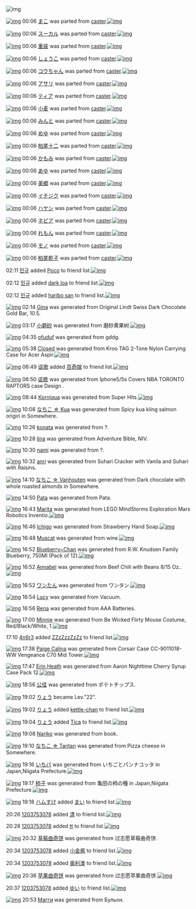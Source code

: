 ![img](http://gdrive-cdn.herokuapp.com/537b65a5bc09f0000721dda7/512px-barcode.png)

[![img](http://www.deviantsart.com/37d9bgp.png)](http://www.barcodekanojo.com/kanojo/2381211/%E3%81%BE%E3%81%93) 00:06 [まこ](http://www.barcodekanojo.com/kanojo/2381211/%E3%81%BE%E3%81%93) was parted from [caster](http://www.barcodekanojo.com/kanojo/2381211/%E3%81%BE%E3%81%93).[![img](http://www.deviantsart.com/n3nut1.jpeg)](http://www.barcodekanojo.com/user/240377/caster) 

[![img](http://www.deviantsart.com/18kv6qu.png)](http://www.barcodekanojo.com/kanojo/2381891/%E3%82%B9%E3%83%BC%E3%82%AB%E3%83%AB) 00:06 [スーカル](http://www.barcodekanojo.com/kanojo/2381891/%E3%82%B9%E3%83%BC%E3%82%AB%E3%83%AB) was parted from [caster](http://www.barcodekanojo.com/kanojo/2381891/%E3%82%B9%E3%83%BC%E3%82%AB%E3%83%AB).[![img](http://www.deviantsart.com/n3nut1.jpeg)](http://www.barcodekanojo.com/user/240377/caster) 

[![img](http://www.deviantsart.com/1ce1miu.png)](http://www.barcodekanojo.com/kanojo/8860/%E9%87%8D%E8%A3%85) 00:06 [重装](http://www.barcodekanojo.com/kanojo/8860/%E9%87%8D%E8%A3%85) was parted from [caster](http://www.barcodekanojo.com/kanojo/8860/%E9%87%8D%E8%A3%85).[![img](http://www.deviantsart.com/n3nut1.jpeg)](http://www.barcodekanojo.com/user/240377/caster) 

[![img](http://www.deviantsart.com/31dua4a.png)](http://www.barcodekanojo.com/kanojo/8935/%E3%81%97%E3%82%87%E3%81%86%E3%81%93) 00:06 [しょうこ](http://www.barcodekanojo.com/kanojo/8935/%E3%81%97%E3%82%87%E3%81%86%E3%81%93) was parted from [caster](http://www.barcodekanojo.com/kanojo/8935/%E3%81%97%E3%82%87%E3%81%86%E3%81%93).[![img](http://www.deviantsart.com/n3nut1.jpeg)](http://www.barcodekanojo.com/user/240377/caster) 

[![img](http://www.deviantsart.com/tlbhim.png)](http://www.barcodekanojo.com/kanojo/10462/%E3%82%B3%E3%82%A6%E3%81%A1%E3%82%83%E3%82%93) 00:06 [コウちゃん](http://www.barcodekanojo.com/kanojo/10462/%E3%82%B3%E3%82%A6%E3%81%A1%E3%82%83%E3%82%93) was parted from [caster](http://www.barcodekanojo.com/kanojo/10462/%E3%82%B3%E3%82%A6%E3%81%A1%E3%82%83%E3%82%93).[![img](http://www.deviantsart.com/n3nut1.jpeg)](http://www.barcodekanojo.com/user/240377/caster) 

[![img](http://www.deviantsart.com/su2og.png)](http://www.barcodekanojo.com/kanojo/81370/%E3%82%A2%E3%82%B5%E3%83%AA) 00:06 [アサリ](http://www.barcodekanojo.com/kanojo/81370/%E3%82%A2%E3%82%B5%E3%83%AA) was parted from [caster](http://www.barcodekanojo.com/kanojo/81370/%E3%82%A2%E3%82%B5%E3%83%AA).[![img](http://www.deviantsart.com/n3nut1.jpeg)](http://www.barcodekanojo.com/user/240377/caster) 

[![img](http://www.deviantsart.com/2n4edki.png)](http://www.barcodekanojo.com/kanojo/81236/%E3%83%86%E3%82%A3%E3%82%A2) 00:06 [ティア](http://www.barcodekanojo.com/kanojo/81236/%E3%83%86%E3%82%A3%E3%82%A2) was parted from [caster](http://www.barcodekanojo.com/kanojo/81236/%E3%83%86%E3%82%A3%E3%82%A2).[![img](http://www.deviantsart.com/n3nut1.jpeg)](http://www.barcodekanojo.com/user/240377/caster) 

[![img](http://www.deviantsart.com/1i5b8ab.png)](http://www.barcodekanojo.com/kanojo/2354706/%E5%B0%8F%E9%BA%A6) 00:06 [小麦](http://www.barcodekanojo.com/kanojo/2354706/%E5%B0%8F%E9%BA%A6) was parted from [caster](http://www.barcodekanojo.com/kanojo/2354706/%E5%B0%8F%E9%BA%A6).[![img](http://www.deviantsart.com/n3nut1.jpeg)](http://www.barcodekanojo.com/user/240377/caster) 

[![img](http://www.deviantsart.com/241fhfv.png)](http://www.barcodekanojo.com/kanojo/2371022/%E3%81%BF%E3%82%93%E3%81%A8) 00:06 [みんと](http://www.barcodekanojo.com/kanojo/2371022/%E3%81%BF%E3%82%93%E3%81%A8) was parted from [caster](http://www.barcodekanojo.com/kanojo/2371022/%E3%81%BF%E3%82%93%E3%81%A8).[![img](http://www.deviantsart.com/n3nut1.jpeg)](http://www.barcodekanojo.com/user/240377/caster) 

[![img](http://www.deviantsart.com/19og3jk.png)](http://www.barcodekanojo.com/kanojo/2372606/%E3%82%81%E3%82%86) 00:06 [めゆ](http://www.barcodekanojo.com/kanojo/2372606/%E3%82%81%E3%82%86) was parted from [caster](http://www.barcodekanojo.com/kanojo/2372606/%E3%82%81%E3%82%86).[![img](http://www.deviantsart.com/n3nut1.jpeg)](http://www.barcodekanojo.com/user/240377/caster) 

[![img](http://www.deviantsart.com/2pajhim.png)](http://www.barcodekanojo.com/kanojo/2372659/%E6%9F%8F%E5%B0%BE%E5%8D%81%E4%BA%8C) 00:06 [柏尾十二](http://www.barcodekanojo.com/kanojo/2372659/%E6%9F%8F%E5%B0%BE%E5%8D%81%E4%BA%8C) was parted from [caster](http://www.barcodekanojo.com/kanojo/2372659/%E6%9F%8F%E5%B0%BE%E5%8D%81%E4%BA%8C).[![img](http://www.deviantsart.com/n3nut1.jpeg)](http://www.barcodekanojo.com/user/240377/caster) 

[![img](http://www.deviantsart.com/2vafekb.png)](http://www.barcodekanojo.com/kanojo/2381894/%E3%81%8B%E3%82%82%E3%81%BF) 00:06 [かもみ](http://www.barcodekanojo.com/kanojo/2381894/%E3%81%8B%E3%82%82%E3%81%BF) was parted from [caster](http://www.barcodekanojo.com/kanojo/2381894/%E3%81%8B%E3%82%82%E3%81%BF).[![img](http://www.deviantsart.com/n3nut1.jpeg)](http://www.barcodekanojo.com/user/240377/caster) 

[![img](http://www.deviantsart.com/2e0a97i.png)](http://www.barcodekanojo.com/kanojo/2379401/%E3%81%82%E3%82%86) 00:06 [あゆ](http://www.barcodekanojo.com/kanojo/2379401/%E3%81%82%E3%82%86) was parted from [caster](http://www.barcodekanojo.com/kanojo/2379401/%E3%81%82%E3%82%86).[![img](http://www.deviantsart.com/n3nut1.jpeg)](http://www.barcodekanojo.com/user/240377/caster) 

[![img](http://www.deviantsart.com/1ns93nc.png)](http://www.barcodekanojo.com/kanojo/2375188/%E7%BE%8E%E9%83%B7) 00:06 [美郷](http://www.barcodekanojo.com/kanojo/2375188/%E7%BE%8E%E9%83%B7) was parted from [caster](http://www.barcodekanojo.com/kanojo/2375188/%E7%BE%8E%E9%83%B7).[![img](http://www.deviantsart.com/n3nut1.jpeg)](http://www.barcodekanojo.com/user/240377/caster) 

[![img](http://www.deviantsart.com/3j80udi.png)](http://www.barcodekanojo.com/kanojo/2395693/%E3%82%A4%E3%83%81%E3%82%B8%E3%82%AF) 00:06 [イチジク](http://www.barcodekanojo.com/kanojo/2395693/%E3%82%A4%E3%83%81%E3%82%B8%E3%82%AF) was parted from [caster](http://www.barcodekanojo.com/kanojo/2395693/%E3%82%A4%E3%83%81%E3%82%B8%E3%82%AF).[![img](http://www.deviantsart.com/n3nut1.jpeg)](http://www.barcodekanojo.com/user/240377/caster) 

[![img](http://www.deviantsart.com/18dqv26.png)](http://www.barcodekanojo.com/kanojo/2395698/%E3%83%8F%E3%83%A4%E3%82%B7) 00:06 [ハヤシ](http://www.barcodekanojo.com/kanojo/2395698/%E3%83%8F%E3%83%A4%E3%82%B7) was parted from [caster](http://www.barcodekanojo.com/kanojo/2395698/%E3%83%8F%E3%83%A4%E3%82%B7).[![img](http://www.deviantsart.com/n3nut1.jpeg)](http://www.barcodekanojo.com/user/240377/caster) 

[![img](http://www.deviantsart.com/7qemf0.png)](http://www.barcodekanojo.com/kanojo/2377701/%E3%83%8D%E3%83%94%E3%82%A2) 00:06 [ネピア](http://www.barcodekanojo.com/kanojo/2377701/%E3%83%8D%E3%83%94%E3%82%A2) was parted from [caster](http://www.barcodekanojo.com/kanojo/2377701/%E3%83%8D%E3%83%94%E3%82%A2).[![img](http://www.deviantsart.com/n3nut1.jpeg)](http://www.barcodekanojo.com/user/240377/caster) 

[![img](http://www.deviantsart.com/18uei6p.png)](http://www.barcodekanojo.com/kanojo/2381889/%E3%82%8C%E3%82%82%E3%82%93) 00:06 [れもん](http://www.barcodekanojo.com/kanojo/2381889/%E3%82%8C%E3%82%82%E3%82%93) was parted from [caster](http://www.barcodekanojo.com/kanojo/2381889/%E3%82%8C%E3%82%82%E3%82%93).[![img](http://www.deviantsart.com/n3nut1.jpeg)](http://www.barcodekanojo.com/user/240377/caster) 

[![img](http://www.deviantsart.com/2hlljq5.png)](http://www.barcodekanojo.com/kanojo/2378672/%E3%83%A2%E3%83%8E) 00:06 [モノ](http://www.barcodekanojo.com/kanojo/2378672/%E3%83%A2%E3%83%8E) was parted from [caster](http://www.barcodekanojo.com/kanojo/2378672/%E3%83%A2%E3%83%8E).[![img](http://www.deviantsart.com/n3nut1.jpeg)](http://www.barcodekanojo.com/user/240377/caster) 

[![img](http://www.deviantsart.com/25pmi4a.png)](http://www.barcodekanojo.com/kanojo/2374270/%E6%9F%8F%E5%B0%BE%E4%B9%BE%E5%AD%90) 00:06 [柏尾乾子](http://www.barcodekanojo.com/kanojo/2374270/%E6%9F%8F%E5%B0%BE%E4%B9%BE%E5%AD%90) was parted from [caster](http://www.barcodekanojo.com/kanojo/2374270/%E6%9F%8F%E5%B0%BE%E4%B9%BE%E5%AD%90).[![img](http://www.deviantsart.com/n3nut1.jpeg)](http://www.barcodekanojo.com/user/240377/caster) 

02:11 [민규](http://www.barcodekanojo.com/user/484771/%EB%AF%BC%EA%B7%9C) added [Poco](http://www.barcodekanojo.com/kanojo/2918340/Poco) to friend list.[![img](http://www.deviantsart.com/16aqkj1.png)](http://www.barcodekanojo.com/kanojo/2918340/Poco) 

02:12 [민규](http://www.barcodekanojo.com/user/484771/%EB%AF%BC%EA%B7%9C) added [dark loa](http://www.barcodekanojo.com/kanojo/3162784/dark%20loa) to friend list.[![img](http://www.deviantsart.com/e0vok2.png)](http://www.barcodekanojo.com/kanojo/3162784/dark%20loa) 

02:12 [민규](http://www.barcodekanojo.com/user/484771/%EB%AF%BC%EA%B7%9C) added [haribo san](http://www.barcodekanojo.com/kanojo/2519208/haribo%20san) to friend list.[![img](http://www.deviantsart.com/1etsq95.png)](http://www.barcodekanojo.com/kanojo/2519208/haribo%20san) 

[![img](http://www.deviantsart.com/2oc139t.png)](http://www.barcodekanojo.com/kanojo/3192176/Gina) 02:14 [Gina](http://www.barcodekanojo.com/kanojo/3192176/Gina) was generated from Original Lindt Swiss Dark Chocolate Gold Bar, 10.5.

[![img](http://www.deviantsart.com/1adu7ep.png)](http://www.barcodekanojo.com/kanojo/3192177/%E5%B0%8F%E7%A3%A8%E7%A0%82) 03:17 [小磨砂](http://www.barcodekanojo.com/kanojo/3192177/%E5%B0%8F%E7%A3%A8%E7%A0%82) was generated from 磨砂黄果树.[![img](http://www.deviantsart.com/rjfbfc.jpeg)](http://www.barcodekanojo.com/product_images/barcode/6017368/1422468982/50x50x,PE7,PA3,PA8,PE7,PA0,P82,PE9,PBB,P84,PE6,P9E,P9C,PE6,PA0,P91.jpg,qw=88,ah=88.pagespeed.ic.1S3iZspdum.jpg) 

[![img](http://www.deviantsart.com/3vr34i5.png)](http://www.barcodekanojo.com/kanojo/3192178/ofuduf) 04:35 [ofuduf](http://www.barcodekanojo.com/kanojo/3192178/ofuduf) was generated from gddg.

[![img](http://www.deviantsart.com/gncdg7.png)](http://www.barcodekanojo.com/kanojo/3192179/Closed) 05:38 [Closed](http://www.barcodekanojo.com/kanojo/3192179/Closed) was generated from Kroo TAG 2-Tone Nylon Carrying Case for Acer Aspir.[![img](http://www.deviantsart.com/36cvbdl.jpeg)](http://www.barcodekanojo.com/product_images/barcode/6017370/1422477515/Kroo%20TAG%202-Tone%20Nylon%20Carrying%20Case%20for%20Acer%20Aspir.jpg) 

[![img](http://www.deviantsart.com/24653gb.jpeg)](http://www.barcodekanojo.com/user/499928/%E8%AE%B4%E6%AD%8C) 06:49 [讴歌](http://www.barcodekanojo.com/user/499928/%E8%AE%B4%E6%AD%8C) added [百奇娘](http://www.barcodekanojo.com/kanojo/317173/%E7%99%BE%E5%A5%87%E5%A8%98) to friend list.[![img](http://www.deviantsart.com/3060756.png)](http://www.barcodekanojo.com/kanojo/317173/%E7%99%BE%E5%A5%87%E5%A8%98) 

[![img](http://www.deviantsart.com/2ink5lj.png)](http://www.barcodekanojo.com/kanojo/3192180/%E8%AE%B4%E6%AD%8C) 06:50 [讴歌](http://www.barcodekanojo.com/kanojo/3192180/%E8%AE%B4%E6%AD%8C) was generated from Iphone5/5s Covers NBA TORONTO RAPTORS case Design .

[![img](http://www.deviantsart.com/12h7vld.png)](http://www.barcodekanojo.com/kanojo/3192181/Korniqua) 08:44 [Korniqua](http://www.barcodekanojo.com/kanojo/3192181/Korniqua) was generated from Super Hits.[![img](http://www.deviantsart.com/f9idqj.jpeg)](http://www.barcodekanojo.com/product_images/barcode/6017373/1422488677/Super%20Hits.jpg) 

[![img](http://www.deviantsart.com/umtrtn.png)](http://www.barcodekanojo.com/kanojo/3192182/%E3%81%AA%E3%81%A1%E3%81%93%20%E2%98%86%20Kua) 10:08 [なちこ ☆ Kua](http://www.barcodekanojo.com/kanojo/3192182/%E3%81%AA%E3%81%A1%E3%81%93%20%E2%98%86%20Kua) was generated from Spicy kua kling salmon origiri in Somewhere.

[![img](http://www.deviantsart.com/3lhm2k4.png)](http://www.barcodekanojo.com/kanojo/3192183/konata) 10:26 [konata](http://www.barcodekanojo.com/kanojo/3192183/konata) was generated from ?.

[![img](http://www.deviantsart.com/3d97bn0.png)](http://www.barcodekanojo.com/kanojo/3192184/lina) 10:28 [lina](http://www.barcodekanojo.com/kanojo/3192184/lina) was generated from Adventure Bible, NIV.

[![img](http://www.deviantsart.com/2j0dd93.png)](http://www.barcodekanojo.com/kanojo/3192185/nami) 10:30 [nami](http://www.barcodekanojo.com/kanojo/3192185/nami) was generated from ?.

[![img](http://www.deviantsart.com/39rfjfa.png)](http://www.barcodekanojo.com/kanojo/3192186/anri) 10:32 [anri](http://www.barcodekanojo.com/kanojo/3192186/anri) was generated from Suhari Cracker with Vanila and Suhari with Raisins.

[![img](http://www.deviantsart.com/12mlqas.png)](http://www.barcodekanojo.com/kanojo/3192187/%E3%81%AA%E3%81%A1%E3%81%93%20%E2%98%86%20Vanhouten) 14:10 [なちこ ☆ Vanhouten](http://www.barcodekanojo.com/kanojo/3192187/%E3%81%AA%E3%81%A1%E3%81%93%20%E2%98%86%20Vanhouten) was generated from Dark chocolate with whole roasted almonds in Somewhere.

[![img](http://www.deviantsart.com/15tjn3v.png)](http://www.barcodekanojo.com/kanojo/3192188/Pata) 14:50 [Pata](http://www.barcodekanojo.com/kanojo/3192188/Pata) was generated from Pata.

[![img](http://www.deviantsart.com/k4t48o.png)](http://www.barcodekanojo.com/kanojo/3192189/Marita) 16:43 [Marita](http://www.barcodekanojo.com/kanojo/3192189/Marita) was generated from LEGO MindStorms Exploration Mars Robotics Inventio.[![img](http://www.deviantsart.com/3nha579.jpeg)](http://www.barcodekanojo.com/product_images/barcode/6017380/1422517384/LEGO%20MindStorms%20Exploration%20Mars%20Robotics%20Inventio.jpg) 

[![img](http://www.deviantsart.com/nv3coa.png)](http://www.barcodekanojo.com/kanojo/3192190/Ichigo) 16:46 [Ichigo](http://www.barcodekanojo.com/kanojo/3192190/Ichigo) was generated from Strawberry Hand Soap.[![img](http://www.deviantsart.com/2gmc5nn.jpeg)](http://www.barcodekanojo.com/product_images/barcode/6017381/1422517511/50x50xStrawberry,P20Hand,P20Soap.jpg,qw=88,ah=88.pagespeed.ic.ja9SAvMQwY.jpg) 

[![img](http://www.deviantsart.com/k2eb5o.png)](http://www.barcodekanojo.com/kanojo/3192191/Muscat) 16:48 [Muscat](http://www.barcodekanojo.com/kanojo/3192191/Muscat) was generated from wine.[![img](http://www.deviantsart.com/2nsijs3.jpeg)](http://www.barcodekanojo.com/product_images/barcode/6017382/1422517676/50x50xwine.jpg,qw=88,ah=88.pagespeed.ic.YpPk7-ozT0.jpg) 

[![img](http://www.deviantsart.com/3h9c5gh.png)](http://www.barcodekanojo.com/kanojo/3192192/Blueberry%7EChan) 16:52 [Blueberry~Chan](http://www.barcodekanojo.com/kanojo/3192192/Blueberry%7EChan) was generated from R.W. Knudsen Family Blueberry, 750Ml (Pack of 12).[![img](http://www.deviantsart.com/3bqu7ph.jpeg)](http://www.barcodekanojo.com/product_images/barcode/6017383/1422517885/R.W.%20Knudsen%20Family%20Blueberry%2C%20750Ml%20%28Pack%20of%2012%29.jpg) 

[![img](http://www.deviantsart.com/2pn5ot3.png)](http://www.barcodekanojo.com/kanojo/3192193/Annabel) 16:52 [Annabel](http://www.barcodekanojo.com/kanojo/3192193/Annabel) was generated from Beef Chili with Beans 8/15 Oz..[![img](http://www.deviantsart.com/3sk8595.jpeg)](http://www.barcodekanojo.com/product_images/barcode/6017384/1422517913/Beef%20Chili%20with%20Beans%208%2F15%20Oz..jpg) 

[![img](http://www.deviantsart.com/2ieboga.png)](http://www.barcodekanojo.com/kanojo/3192194/%E3%83%AF%E3%83%B3%E3%81%9F%E3%82%93) 16:52 [ワンたん](http://www.barcodekanojo.com/kanojo/3192194/%E3%83%AF%E3%83%B3%E3%81%9F%E3%82%93) was generated from ワンタン.[![img](http://www.deviantsart.com/rsk1d3.jpeg)](http://www.barcodekanojo.com/product_images/barcode/6017385/1422517914/%E3%83%AF%E3%83%B3%E3%82%BF%E3%83%B3.jpg) 

[![img](http://www.deviantsart.com/32t558q.png)](http://www.barcodekanojo.com/kanojo/3192195/Lucy) 16:54 [Lucy](http://www.barcodekanojo.com/kanojo/3192195/Lucy) was generated from Vacuum.

[![img](http://www.deviantsart.com/3k9gbm6.png)](http://www.barcodekanojo.com/kanojo/3192196/Rena) 16:56 [Rena](http://www.barcodekanojo.com/kanojo/3192196/Rena) was generated from AAA Batteries.

[![img](http://www.deviantsart.com/hdcukv.png)](http://www.barcodekanojo.com/kanojo/3192197/Minnie) 17:00 [Minnie](http://www.barcodekanojo.com/kanojo/3192197/Minnie) was generated from Be Wicked Flirty Mouse Costume, Red/Black/White, 1.[![img](http://www.deviantsart.com/1cukjfj.jpeg)](http://www.barcodekanojo.com/product_images/barcode/6017388/1422518389/Be%20Wicked%20Flirty%20Mouse%20Costume%2C%20Red%2FBlack%2FWhite%2C%201.jpg) 

17:10 [4n6r3](http://www.barcodekanojo.com/user/458894/4n6r3) added [ZZzZzzZzZz](http://www.barcodekanojo.com/kanojo/2368739/ZZzZzzZzZz) to friend list.[![img](http://www.deviantsart.com/2brhakm.png)](http://www.barcodekanojo.com/kanojo/2368739/ZZzZzzZzZz) 

[![img](http://www.deviantsart.com/207cmtc.png)](http://www.barcodekanojo.com/kanojo/3192198/Paige%20Calina) 17:38 [Paige Calina](http://www.barcodekanojo.com/kanojo/3192198/Paige%20Calina) was generated from Corsair Case CC-9011018-WW Vengeance C70 Mid Tower.[![img](http://www.deviantsart.com/k662mj.jpeg)](http://www.barcodekanojo.com/product_images/barcode/6017390/1422520677/Corsair%20Case%20CC-9011018-WW%20Vengeance%20C70%20Mid%20Tower.jpg) 

[![img](http://www.deviantsart.com/dua9it.png)](http://www.barcodekanojo.com/kanojo/3192199/Erin%20Heath) 17:47 [Erin Heath](http://www.barcodekanojo.com/kanojo/3192199/Erin%20Heath) was generated from Aaron Nighttime Cherry Syrup Case Pack 12.[![img](http://www.deviantsart.com/h39123.jpeg)](http://www.barcodekanojo.com/product_images/barcode/6017391/1422521188/50x50xAaron,P20Nighttime,P20Cherry,P20Syrup,P20Case,P20Pack,P2012.jpg,qw=88,ah=88.pagespeed.ic.B_Bo7e1XH4.jpg) 

[![img](http://www.deviantsart.com/14bqt1q.png)](http://www.barcodekanojo.com/kanojo/3192200/%E5%85%AC%E4%BD%B3) 18:56 [公佳](http://www.barcodekanojo.com/kanojo/3192200/%E5%85%AC%E4%BD%B3) was generated from ポテトチップス.

[![img](http://www.deviantsart.com/3uepgng.jpeg)](http://www.barcodekanojo.com/user/440386/%E3%82%8A%E3%82%87%E3%81%86) 19:02 [りょう](http://www.barcodekanojo.com/user/440386/%E3%82%8A%E3%82%87%E3%81%86) became Lev."22".

[![img](http://www.deviantsart.com/3uepgng.jpeg)](http://www.barcodekanojo.com/user/440386/%E3%82%8A%E3%82%87%E3%81%86) 19:02 [りょう](http://www.barcodekanojo.com/user/440386/%E3%82%8A%E3%82%87%E3%81%86) added [kettle-chan](http://www.barcodekanojo.com/kanojo/2538532/kettle-chan) to friend list.[![img](http://www.deviantsart.com/21nm8uo.png)](http://www.barcodekanojo.com/kanojo/2538532/kettle-chan) 

[![img](http://www.deviantsart.com/3uepgng.jpeg)](http://www.barcodekanojo.com/user/440386/%E3%82%8A%E3%82%87%E3%81%86) 19:04 [りょう](http://www.barcodekanojo.com/user/440386/%E3%82%8A%E3%82%87%E3%81%86) added [Tica](http://www.barcodekanojo.com/kanojo/3168741/Tica) to friend list.[![img](http://www.deviantsart.com/3bds2ud.png)](http://www.barcodekanojo.com/kanojo/3168741/Tica) 

[![img](http://www.deviantsart.com/j6j09.png)](http://www.barcodekanojo.com/kanojo/3192201/Nariko) 19:08 [Nariko](http://www.barcodekanojo.com/kanojo/3192201/Nariko) was generated from book.

[![img](http://www.deviantsart.com/20k50sh.png)](http://www.barcodekanojo.com/kanojo/3192202/%E3%81%AA%E3%81%A1%E3%81%93%20%E2%98%86%20Tantan) 19:10 [なちこ ☆ Tantan](http://www.barcodekanojo.com/kanojo/3192202/%E3%81%AA%E3%81%A1%E3%81%93%20%E2%98%86%20Tantan) was generated from Pizza cheese in Somewhere.

[![img](http://www.deviantsart.com/19bf6is.png)](http://www.barcodekanojo.com/kanojo/3192203/%E3%81%84%E3%81%A1%E3%83%91) 19:16 [いちパ](http://www.barcodekanojo.com/kanojo/3192203/%E3%81%84%E3%81%A1%E3%83%91) was generated from いちごとパンナコッタ in Japan,Niigata Prefecture.[![img](http://www.deviantsart.com/25sse3u.jpeg)](http://www.barcodekanojo.com/product_images/barcode/6017397/1422526515/50x50x,PE3,P81,P84,PE3,P81,PA1,PE3,P81,P94,PE3,P81,PA8,PE3,P83,P91,PE3,P83,PB3,PE3,P83,P8A,PE3,P82,PB3,PE3,P83,P83,PE3,P82,PBF.jpg,qw=88,ah=88.pagespeed.ic.iVV0JRabMb.jpg) 

[![img](http://www.deviantsart.com/1upevfv.png)](http://www.barcodekanojo.com/kanojo/3192204/%E6%9F%BF%E5%AD%90) 19:17 [柿子](http://www.barcodekanojo.com/kanojo/3192204/%E6%9F%BF%E5%AD%90) was generated from 亀田の柿の種 in Japan,Niigata Prefecture.[![img](http://www.deviantsart.com/2bt8s8r.jpeg)](http://www.barcodekanojo.com/product_images/barcode/6017398/1422526584/50x50x,PE4,PBA,P80,PE7,P94,PB0,PE3,P81,PAE,PE6,P9F,PBF,PE3,P81,PAE,PE7,PA8,PAE.jpg,qw=88,ah=88.pagespeed.ic.afzYI5Xofo.jpg) 

[![img](http://www.deviantsart.com/3ueb4vl.jpeg)](http://www.barcodekanojo.com/user/31615/%E3%83%8F%E3%83%A0%E3%81%99%E3%81%91) 19:18 [ハムすけ](http://www.barcodekanojo.com/user/31615/%E3%83%8F%E3%83%A0%E3%81%99%E3%81%91) added [まい](http://www.barcodekanojo.com/kanojo/2826047/%E3%81%BE%E3%81%84) to friend list.[![img](http://www.deviantsart.com/21l2vli.png)](http://www.barcodekanojo.com/kanojo/2826047/%E3%81%BE%E3%81%84) 

20:26 [1203753078](http://www.barcodekanojo.com/user/476224/1203753078) added [清](http://www.barcodekanojo.com/kanojo/2500118/%E6%B8%85) to friend list.[![img](http://www.deviantsart.com/2jpoeog.png)](http://www.barcodekanojo.com/kanojo/2500118/%E6%B8%85) 

20:28 [1203753078](http://www.barcodekanojo.com/user/476224/1203753078) added [tt](http://www.barcodekanojo.com/kanojo/2722963/tt) to friend list.[![img](http://www.deviantsart.com/3h27jg7.png)](http://www.barcodekanojo.com/kanojo/2722963/tt) 

[![img](http://www.deviantsart.com/3e1skcc.png)](http://www.barcodekanojo.com/kanojo/3192205/%E8%8D%89%E8%8E%93%E6%9B%B2%E5%A5%87%E9%A5%BC) 20:32 [草莓曲奇饼](http://www.barcodekanojo.com/kanojo/3192205/%E8%8D%89%E8%8E%93%E6%9B%B2%E5%A5%87%E9%A5%BC) was generated from 过志愿草莓曲奇饼.

20:34 [1203753078](http://www.barcodekanojo.com/user/476224/1203753078) added [小金酱](http://www.barcodekanojo.com/kanojo/2488588/%E5%B0%8F%E9%87%91%E9%85%B1) to friend list.[![img](http://www.deviantsart.com/1qm9ni4.png)](http://www.barcodekanojo.com/kanojo/2488588/%E5%B0%8F%E9%87%91%E9%85%B1) 

20:34 [1203753078](http://www.barcodekanojo.com/user/476224/1203753078) added [奥利澳](http://www.barcodekanojo.com/kanojo/3059979/%E5%A5%A5%E5%88%A9%E6%BE%B3) to friend list.[![img](http://www.deviantsart.com/338oo9f.png)](http://www.barcodekanojo.com/kanojo/3059979/%E5%A5%A5%E5%88%A9%E6%BE%B3) 

[![img](http://www.deviantsart.com/tcl0aq.png)](http://www.barcodekanojo.com/kanojo/3192206/%E8%8B%B9%E6%9E%9C%E6%9B%B2%E5%A5%87%E9%A5%BC) 20:36 [苹果曲奇饼](http://www.barcodekanojo.com/kanojo/3192206/%E8%8B%B9%E6%9E%9C%E6%9B%B2%E5%A5%87%E9%A5%BC) was generated from 过志愿苹果曲奇饼.[![img](http://www.deviantsart.com/3js8ope.jpeg)](http://www.barcodekanojo.com/product_images/barcode/4388724/1354441293/50x50xapple,P20cookies.jpg,qw=88,ah=88.pagespeed.ic.ivG9DtrrEd.jpg) 

20:37 [1203753078](http://www.barcodekanojo.com/user/476224/1203753078) added [ゆい](http://www.barcodekanojo.com/kanojo/2559680/%E3%82%86%E3%81%84) to friend list.[![img](http://www.deviantsart.com/3j9bnqe.png)](http://www.barcodekanojo.com/kanojo/2559680/%E3%82%86%E3%81%84) 

[![img](http://www.deviantsart.com/2v14qf4.png)](http://www.barcodekanojo.com/kanojo/3192207/%D0%9C%D0%B0%D0%B3%D0%B3%D0%B8) 20:53 [Магги](http://www.barcodekanojo.com/kanojo/3192207/%D0%9C%D0%B0%D0%B3%D0%B3%D0%B8) was generated from Бульон.


